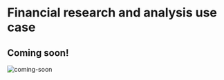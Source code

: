 # Financial research and analysis use case

## Coming soon!

![coming-soon](../../../images/coming-soon.jpg)